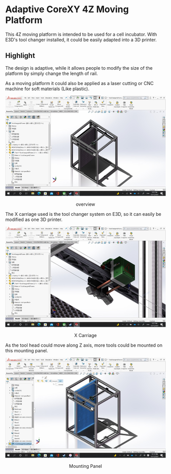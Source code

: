 # Adaptive CoreXY 4Z Moving Platform

This 4Z moving platform is intended to be used for a cell incubator. With E3D's tool changer installed, it could be 
easily adapted into a 3D printer.

## Highlight

The design is adaptive, while it allows people to modify the size of the platform by simply change the length of rail.

As a moving platform it could also be applied as a laser cutting or CNC machine for soft materials (Like plastic).

![Frame Overview](/src/Psg3/FrameOverview.jpg "Frame Overview")
<center>overview</center>

The X carriage used is the tool changer system on E3D, so it can easily be modified as one 3D printer.

![X Carriage](/src/Psg3/ToolHead.jpg "X Carriage")
<center>X Carriage</center>

As the tool head could move along Z axis, more tools could be mounted on this mounting panel.

![Mounting Panel](/src/Psg3/MountingPanel.jpg "Mounting Panel")
<center>Mounting Panel</center>
